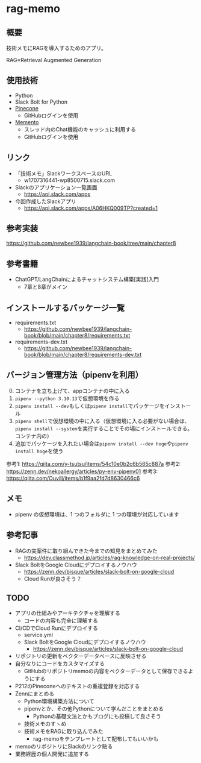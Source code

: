 # rag-memo

## 概要

技術メモにRAGを導入するためのアプリ。

RAG=Retrieval Augmented Generation

## 使用技術

- Python
- Slack Bolt for Python
- [Pinecone](https://www.pinecone.io/)
    - GitHubログインを使用
- [Memento](https://www.gomomento.com/)
    - スレッド内のChat機能のキャッシュに利用する
    - GitHubログインを使用

## リンク

- 「技術メモ」SlackワークスペースのURL
    - w1707316441-wp8500715.slack.com
- Slackのアプリケーション一覧画面
    - https://api.slack.com/apps
- 今回作成したSlackアプリ
    - https://api.slack.com/apps/A06HKQ009TP?created=1

## 参考実装

https://github.com/newbee1939/langchain-book/tree/main/chapter8

## 参考書籍

- ChatGPT/LangChainによるチャットシステム構築[実践]入門
    - 7章と8章がメイン

## インストールするパッケージ一覧

- requirements.txt
    - https://github.com/newbee1939/langchain-book/blob/main/chapter8/requirements.txt
- requirements-dev.txt
    - https://github.com/newbee1939/langchain-book/blob/main/chapter8/requirements-dev.txt

## バージョン管理方法（pipenvを利用）

0. コンテナを立ち上げて、appコンテナの中に入る
1. `pipenv --python 3.10.13`で仮想環境を作る
2. `pipenv install --dev`もしくは`pipenv install`でパッケージをインストール
3. `pipenv shell`で仮想環境の中に入る（仮想環境に入る必要がない場合は、`pipenv install --system`を実行することでその場にインストールできる。コンテナ内の）
4. 追加でパッケージを入れたい場合は`pipenv install --dev hoge`や`pipenv install hoge`を使う

参考1: https://qiita.com/y-tsutsu/items/54c10e0b2c6b565c887a
参考2: https://zenn.dev/nekoallergy/articles/py-env-pipenv01
参考3: https://qiita.com/Ouvill/items/b1f9aa2fd7d8630466c6

## メモ

- pipenv の仮想環境は、1 つのフォルダに 1 つの環境が対応しています

## 参考記事

- RAGの実案件に取り組んできた今までの知見をまとめてみた
    - https://dev.classmethod.jp/articles/rag-knowledge-on-real-projects/
- Slack BoltをGoogle Cloudにデプロイするノウハウ
    - https://zenn.dev/bisque/articles/slack-bolt-on-google-cloud
    - Cloud Runが良さそう？

## TODO

- アプリの仕組みやアーキテクチャを理解する
    - コードの内容も完全に理解する
- CI/CDでCloud Runにデプロイする
    - service.yml
    - Slack BoltをGoogle Cloudにデプロイするノウハウ
        - https://zenn.dev/bisque/articles/slack-bolt-on-google-cloud
- リポジトリの更新をベクターデータベースに反映させる
- 自分なりにコードをカスタマイズする
    - GitHubのリポジトリmemoの内容をベクターデータとして保存できるようにする
- P212のPineconeへのテキストの重複登録を対応する
- Zennにまとめる
    - Python環境構築方法について
    - pipenvとか、その他Pythonについて学んだことをまとめる
        - Pythonの基礎文法とかもブログにも投稿して良さそう
    - 技術メモのすヽめ
    - 技術メモをRAGに取り込んでみた
        - rag-memoをテンプレートとして配布してもいいかも
- memoのリポジトリにSlackのリンク貼る
- 業務経歴の個人開発に追加する